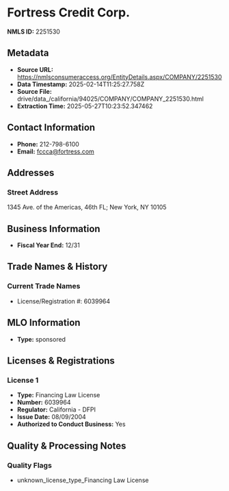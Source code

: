 # Fortress Credit Corp.

**NMLS ID:** 2251530

## Metadata
- **Source URL:** https://nmlsconsumeraccess.org/EntityDetails.aspx/COMPANY/2251530
- **Data Timestamp:** 2025-02-14T11:25:27.758Z
- **Source File:** drive/data_/california/94025/COMPANY/COMPANY_2251530.html
- **Extraction Time:** 2025-05-27T10:23:52.347462

## Contact Information
- **Phone:** 212-798-6100
- **Email:** fccca@fortress.com

## Addresses
### Street Address
1345 Ave. of the Americas, 46th FL; New York, NY 10105

## Business Information
- **Fiscal Year End:** 12/31

## Trade Names & History
### Current Trade Names
- License/Registration #: 6039964

## MLO Information
- **Type:** sponsored

## Licenses & Registrations

### License 1
- **Type:** Financing Law License
- **Number:** 6039964
- **Regulator:** California - DFPI
- **Issue Date:** 08/09/2004
- **Authorized to Conduct Business:** Yes

## Quality & Processing Notes
### Quality Flags
- unknown_license_type_Financing Law License
